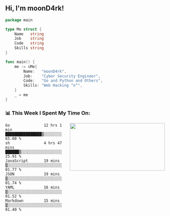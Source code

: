 <h2> Hi, I'm moonD4rk!</h2>

```go
package main

type Me struct {
	Name   string
	Job    string
	Code   string
	Skills string
}

func main() {
	me := &Me{
		Name:   "moonD4rk",
		Job:    "Cyber Security Engineer",
		Code:   "Go and Python and Others",
		Skills: "Web Hacking ^o^",
	}
	_ = me
}
```

<h3>📊 This Week I Spent My Time On:</h3>
<img align='right' src="https://github-readme-stats.vercel.app/api?username=moond4rk&show_icons=true&theme=radical", width="300" height="150">

<!--START_SECTION:waka-->

```text
Go               12 hrs 1 min    ████████████████▒░░░░░░░░   65.08 %
sh               4 hrs 47 mins   ██████▒░░░░░░░░░░░░░░░░░░   25.91 %
JavaScript       19 mins         ▒░░░░░░░░░░░░░░░░░░░░░░░░   01.77 %
JSON             19 mins         ▒░░░░░░░░░░░░░░░░░░░░░░░░   01.74 %
YAML             16 mins         ▒░░░░░░░░░░░░░░░░░░░░░░░░   01.52 %
Markdown         15 mins         ▒░░░░░░░░░░░░░░░░░░░░░░░░   01.40 %
```

<!--END_SECTION:waka-->

